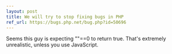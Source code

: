 ```yaml
---
layout: post
title: We will try to stop fixing bugs in PHP
ref_url: https://bugs.php.net/bug.php?id=50696 
---
```


Seems this guy is expecting ""==0 to return true. That's extremely unrealistic, unless you use JavaScript.